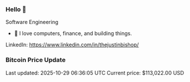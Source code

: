 ### Hello 🤙  

Software Engineering

- 🔭 I love computers, finance, and building things.
  
LinkedIn: https://www.linkedin.com/in/thejustinbishop/  

























































































































































































































































































































































































































































































































































































































































































































































































































































































































































































































































































































































































































































































### Bitcoin Price Update
Last updated: 2025-10-29 06:36:05 UTC
Current price: $113,022.00 USD
